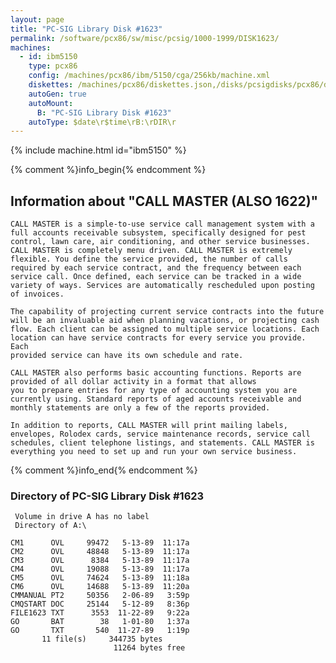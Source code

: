 ```yaml
---
layout: page
title: "PC-SIG Library Disk #1623"
permalink: /software/pcx86/sw/misc/pcsig/1000-1999/DISK1623/
machines:
  - id: ibm5150
    type: pcx86
    config: /machines/pcx86/ibm/5150/cga/256kb/machine.xml
    diskettes: /machines/pcx86/diskettes.json,/disks/pcsigdisks/pcx86/diskettes.json
    autoGen: true
    autoMount:
      B: "PC-SIG Library Disk #1623"
    autoType: $date\r$time\rB:\rDIR\r
---
```


{% include machine.html id="ibm5150" %}

{% comment %}info_begin{% endcomment %}

## Information about "CALL MASTER (ALSO 1622)"

    CALL MASTER is a simple-to-use service call management system with a
    full accounts receivable subsystem, specifically designed for pest
    control, lawn care, air conditioning, and other service businesses.
    CALL MASTER is completely menu driven. CALL MASTER is extremely
    flexible. You define the service provided, the number of calls
    required by each service contract, and the frequency between each
    service call. Once defined, each service can be tracked in a wide
    variety of ways. Services are automatically rescheduled upon posting
    of invoices.
    
    The capability of projecting current service contracts into the future
    will be an invaluable aid when planning vacations, or projecting cash
    flow. Each client can be assigned to multiple service locations. Each
    location can have service contracts for every service you provide. Each
    provided service can have its own schedule and rate.
    
    CALL MASTER also performs basic accounting functions. Reports are
    provided of all dollar activity in a format that allows
    you to prepare entries for any type of accounting system you are
    currently using. Standard reports of aged accounts receivable and
    monthly statements are only a few of the reports provided.
    
    In addition to reports, CALL MASTER will print mailing labels,
    envelopes, Rolodex cards, service maintenance records, service call
    schedules, client telephone listings, and statements. CALL MASTER is
    everything you need to set up and run your own service business.
{% comment %}info_end{% endcomment %}


### Directory of PC-SIG Library Disk #1623

     Volume in drive A has no label
     Directory of A:\

    CM1      OVL     99472   5-13-89  11:17a
    CM2      OVL     48848   5-13-89  11:17a
    CM3      OVL      8384   5-13-89  11:17a
    CM4      OVL     19088   5-13-89  11:17a
    CM5      OVL     74624   5-13-89  11:18a
    CM6      OVL     14688   5-13-89  11:20a
    CMMANUAL PT2     50356   2-06-89   3:59p
    CMQSTART DOC     25144   5-12-89   8:36p
    FILE1623 TXT      3553  11-22-89   9:22a
    GO       BAT        38   1-01-80   1:37a
    GO       TXT       540  11-27-89   1:19p
           11 file(s)     344735 bytes
                           11264 bytes free
